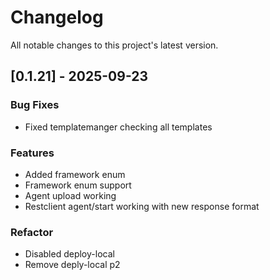 # Changelog
All notable changes to this project's latest version.

## [0.1.21] - 2025-09-23

### Bug Fixes

- Fixed templatemanger checking all templates

### Features

- Added framework enum
- Framework enum support
- Agent upload working
- Restclient agent/start working  with new response format

### Refactor

- Disabled deploy-local
- Remove deply-local p2

<!-- generated by git-cliff -->
